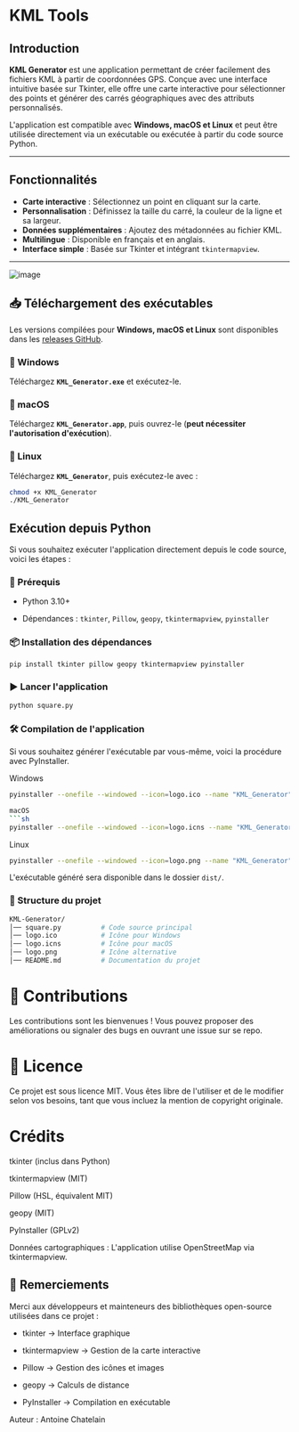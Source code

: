 # KML Tools

## Introduction

**KML Generator** est une application permettant de créer facilement des fichiers KML à partir de coordonnées GPS. Conçue avec une interface intuitive basée sur Tkinter, elle offre une carte interactive pour sélectionner des points et générer des carrés géographiques avec des attributs personnalisés.

L'application est compatible avec **Windows, macOS et Linux** et peut être utilisée directement via un exécutable ou exécutée à partir du code source Python.

---

## Fonctionnalités

- **Carte interactive** : Sélectionnez un point en cliquant sur la carte.
- **Personnalisation** : Définissez la taille du carré, la couleur de la ligne et sa largeur.
- **Données supplémentaires** : Ajoutez des métadonnées au fichier KML.
- **Multilingue** : Disponible en français et en anglais.
- **Interface simple** : Basée sur Tkinter et intégrant `tkintermapview`.

---
![image](https://github.com/user-attachments/assets/74e69eb7-57dd-47e9-8002-92bf858fd1c2)

## 📥 Téléchargement des exécutables

Les versions compilées pour **Windows, macOS et Linux** sont disponibles dans les [releases GitHub](https://github.com/Redblockmasteur/KML-Tools/releases).

### 📌 Windows  
Téléchargez **`KML_Generator.exe`** et exécutez-le.

### 🍏 macOS  
Téléchargez **`KML_Generator.app`**, puis ouvrez-le (**peut nécessiter l'autorisation d'exécution**).

### 🐧 Linux  
Téléchargez **`KML_Generator`**, puis exécutez-le avec :
```sh
chmod +x KML_Generator
./KML_Generator
```
## Exécution depuis Python

Si vous souhaitez exécuter l'application directement depuis le code source, voici les étapes :

### 📌 Prérequis

 - Python 3.10+

 - Dépendances : `tkinter`, `Pillow`, `geopy`, `tkintermapview`, `pyinstaller`

### 📦 Installation des dépendances
```sh
pip install tkinter pillow geopy tkintermapview pyinstaller
```

### ▶️ Lancer l'application
```sh
python square.py
```

### 🛠️ Compilation de l'application

Si vous souhaitez générer l'exécutable par vous-même, voici la procédure avec PyInstaller.

Windows
```sh
pyinstaller --onefile --windowed --icon=logo.ico --name "KML_Generator" square.py

macOS
```sh
pyinstaller --onefile --windowed --icon=logo.icns --name "KML_Generator" square.py
```

Linux
```sh
pyinstaller --onefile --windowed --icon=logo.png --name "KML_Generator" square.py
```

L'exécutable généré sera disponible dans le dossier `dist/`.

### 📂 Structure du projet

```sh
KML-Generator/
│── square.py          # Code source principal
│── logo.ico           # Icône pour Windows
│── logo.icns          # Icône pour macOS
│── logo.png           # Icône alternative
│── README.md          # Documentation du projet
```

# 🤝 Contributions

Les contributions sont les bienvenues ! Vous pouvez proposer des améliorations ou signaler des bugs en ouvrant une issue sur se repo.

# 📜 Licence

Ce projet est sous licence MIT. Vous êtes libre de l'utiliser et de le modifier selon vos besoins, tant que vous incluez la mention de copyright originale.

# Crédits

tkinter (inclus dans Python)

tkintermapview (MIT)

Pillow (HSL, équivalent MIT)

geopy (MIT)

PyInstaller (GPLv2)

Données cartographiques :
L'application utilise OpenStreetMap via tkintermapview.

## 🎉 Remerciements

Merci aux développeurs et mainteneurs des bibliothèques open-source utilisées dans ce projet :

 - tkinter → Interface graphique

 - tkintermapview → Gestion de la carte interactive

 - Pillow → Gestion des icônes et images

 - geopy → Calculs de distance

 - PyInstaller → Compilation en exécutable


Auteur : Antoine Chatelain

